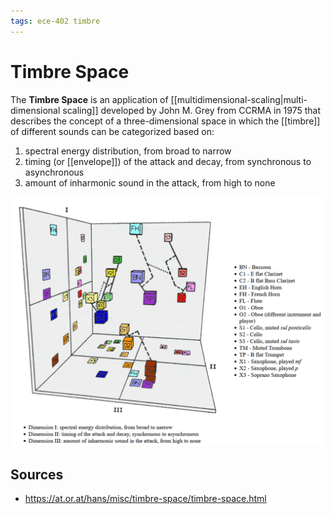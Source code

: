 ```yaml
---
tags: ece-402 timbre
---
```


# Timbre Space

The **Timbre Space** is an application of [[multidimensional-scaling|multi-dimensional scaling]] developed by John M. Grey from CCRMA in 1975 that describes the concept of a three-dimensional space in which the [[timbre]] of different sounds can be categorized based on:

1. spectral energy distribution, from broad to narrow
2. timing (or [[envelope]]) of the attack and decay, from synchronous to asynchronous
3. amount of inharmonic sound in the attack, from high to none

![Timbre space diagram](../attachments/timbre-space.png)

## Sources

- <https://at.or.at/hans/misc/timbre-space/timbre-space.html>
